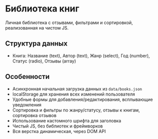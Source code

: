 # Библиотека книг
Личная библиотека с отзывами, фильтрами и сортировкой, реализованная на чистом JS.

## Структура данных
- Книга: Название (text), Автор (text), Жанр (select), Год (number), Статус (radio), Отзывы (array)

## Особенности
- Асинхронная начальная загрузка данных из `data/books.json`
- localStorage для хранения всех изменений пользователя
- Удобные формы для добавления/редактирования, всплывающие уведомления
- Сортировка и фильтры по жанру/статусу, отзывы к книгам, сортировка отзывов
- Использование кастомного шрифта для заголовка
- Чистый JS, без библиотек и фреймворков
- Вся верстка динамическая, через DOM API
